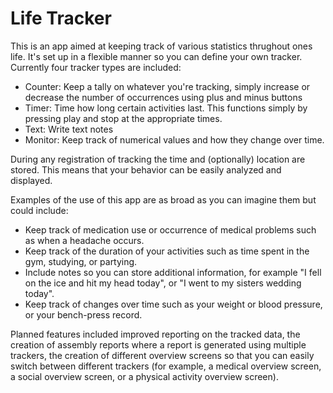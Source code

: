 # Life Tracker

This is an app aimed at keeping track of various statistics thrughout ones life. It's set up in a flexible manner so you can define your own tracker. Currently four tracker types are included: 
- Counter: Keep a tally on whatever you're tracking, simply increase or decrease the number of occurrences using plus and minus buttons
- Timer: Time how long certain activities last. This functions simply by pressing play and stop at the appropriate times.
- Text: Write text notes
- Monitor: Keep track of numerical values and how they change over time.

During any registration of tracking the time and (optionally) location are stored. This means that your behavior can be easily analyzed and displayed.

Examples of the use of this app are as broad as you can imagine them but could include:
- Keep track of medication use or occurrence of medical problems such as when a headache occurs.
- Keep track of the duration of your activities such as time spent in the gym, studying, or partying.
- Include notes so you can store additional information, for example "I fell on the ice and hit my head today", or "I went to my sisters wedding today".
- Keep track of changes over time such as your weight or blood pressure, or your bench-press record.

Planned features included improved reporting on the tracked data, the creation of assembly reports where a report is generated using multiple trackers, the creation of different overview screens so that you can easily switch between different trackers (for example, a medical overview screen, a social overview screen, or a physical activity overview screen).
